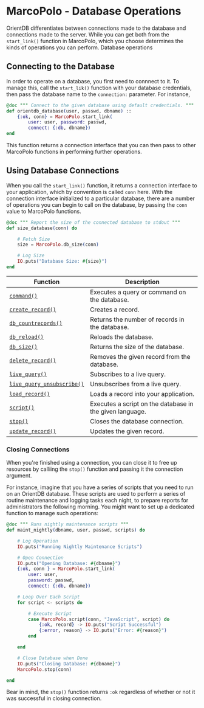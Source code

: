 
# MarcoPolo - Database Operations

OrientDB differentiates between connections made to the database and connections made to the server.  While you can get both from the `start_link()` function in MarcoPolo, which you choose determines the kinds of operations you can perform.  Database operations

## Connecting to the Database

In order to operate on a database, you first need to connnect to it.  To manage this, call the `start_lik()` function with your database credentials, then pass the database name to the `connection:` parameter.  For instance,

```elixir
@doc """ Connect to the given database using default credentials. """
def orientdb_database(user, passwd, dbname) ::
	{:ok, conn} = MarcoPolo.start_link(
		user: user, password: passwd,
		connect: {:db, dbname})
end
```

This function returns a connection interface that you can then pass to other MarcoPolo functions in performing further operations.


## Using Database Connections

When you call the `start_link()` function, it returns a connection interface to your application, which by convention is called `conn` here.  With the connection interface initialized to a particular database, there are a number of operations you can begin to call on the database, by passing the `conn` value to MarcoPolo functions.

```elixir
@doc """ Report the size of the connected database to stdout """
def size_database(conn) do

	# Fetch Size
	size = MarcoPolo.db_size(conn)

	# Log Size
	IO.puts("Database Size: #{size}")
end
```

| Function | Description |
|---|---|
| [`command()`](MarcoPolo-command.md) | Executes a query or command on the database. |
| [`create_record()`](MarcoPolo-create-record.md) | Creates a record. |
| [`db_countrecords()`](MarcoPolo-db-countrecords.md) | Returns the number of records in the database. |
| [`db_reload()`](MarcoPolo-db-reload.md) | Reloads the database. |
| [`db_size()`](MarcoPolo-db-size.md) | Returns the size of the database. |
| [`delete_record()`](MarcoPolo-delete-record.md) | Removes the given record from the database. |
| [`live_query()`](MarcoPolo-live-query.md) | Subscribes to a live query. |
| [`live_query_unsubscribe()`](MarcoPolo-live-query-unsubscribe.md) | Unsubscribes from a live query.|
| [`load_record()`](MarcoPolo-load-record.md) | Loads a record into your application. |
| [`script()`](MarcoPolo-script.md) | Executes a script on the database in the given language. |
| [`stop()`](#closing-connections) | Closes the database connection. |
| [`update_record()`](MarcoPolo-update-record.md) | Updates the given record. |

### Closing Connections

When you're finished using a connection, you can close it to free up resources by calliing the `stop()` function and passing it the connection argument.

For instance, imagine that you have a series of scripts that you need to run on an OrientDB database.  These scripts are used to perform a series of routine maintenance and logging tasks each night, to prepare reports for administrators the following morning.  You might want to set up a dedicated function to manage such operations:

```elixir
@doc """ Runs nightly maintenance scripts """
def maint_nightly(dbname, user, passwd, scripts) do

	# Log Operation
	IO.puts("Running Nightly Maintenance Scripts")

	# Open Connection
	IO.puts("Opening Database: #{dbname}")
	{:ok, conn } = MarcoPolo.start_link(
		user: user,
		password: passwd,
		connect: {:db, dbname})

	# Loop Over Each Script
	for script <- scripts do

		# Execute Script
		case MarcoPolo.script(conn, "JavaScript", script) do
			{:ok, record} -> IO.puts("Script Successful")
			{:error, reason} -> IO.puts("Error: #{reason}")
		end

	end

	# Close Database when Done
	IO.puts("Closing Database: #{dbname}")
	MarcoPolo.stop(conn)

end
```

Bear in mind, the `stop()` function returns `:ok` regardless of whether or not it was successful in closing connection.
